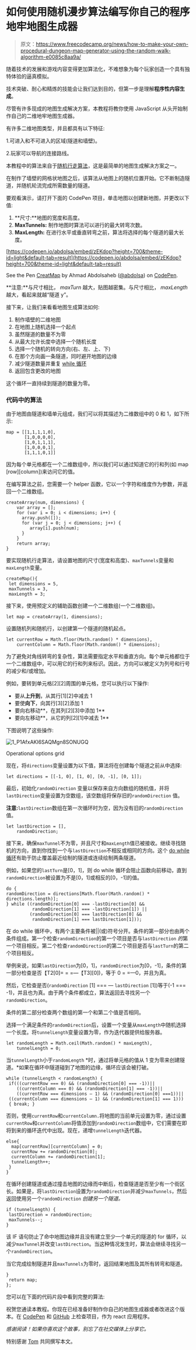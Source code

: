 # 如何使用随机漫步算法编写你自己的程序地牢地图生成器

> 原文：<https://www.freecodecamp.org/news/how-to-make-your-own-procedural-dungeon-map-generator-using-the-random-walk-algorithm-e0085c8aa9a/>

随着技术的发展和游戏内容变得更加算法化，不难想象为每个玩家创造一个具有独特体验的逼真模拟。

技术突破、耐心和精炼的技能会让我们达到目的，但第一步是理解**程序性内容生成**。

尽管有许多现成的地图生成解决方案，本教程将教你使用 JavaScript 从头开始制作自己的二维地牢地图生成器。

有许多二维地图类型，并且都具有以下特征:

1.可进入和不可进入的区域(隧道和墙壁)。

2.玩家可以导航的连接路线。

本教程中的算法来自于[随机行走算法](https://en.wikipedia.org/wiki/Random_walker_algorithm)，这是最简单的地图生成解决方案之一。

在制作了墙壁的网格状地图之后，该算法从地图上的随机位置开始。它不断制造隧道，并随机轮流完成所需数量的隧道。

要观看演示，请打开下面的 CodePen 项目，单击地图以创建新地图，并更改以下值:

1.  **尺寸:**地图的宽度和高度。
2.  **MaxTunnels:** 制作地图时算法可以进行的最大转弯次数。
3.  **MaxLength:** 在进行水平或垂直转弯之前，算法将选择的每个隧道的最大长度。

[https://codepen.io/abdolsa/embed/zEKdop?height=700&theme-id=light&default-tab=result](https://codepen.io/abdolsa/embed/zEKdop?height=700&theme-id=light&default-tab=result)

See the Pen [CreatMap](https://codepen.io/abdolsa/pen/zEKdop) by Ahmad Abdolsaheb ([@abdolsa](https://codepen.io/abdolsa)) on [CodePen](https://codepen.io).

**注意:**与尺寸相比， *maxTurn* 越大，贴图越密集。与尺寸相比， *maxLength* 越大，看起来就越“隧道 y”。

接下来，让我们来看看地图生成算法如何:

1.  制作墙壁的二维地图
2.  在地图上随机选择一个起点
3.  虽然隧道的数量不为零
4.  从最大允许长度中选择一个随机长度
5.  选择一个随机的转向方向(右、左、上、下)
6.  在那个方向画一条隧道，同时避开地图的边缘
7.  减少隧道数量并重复 [while 循环](https://en.wikipedia.org/wiki/While_loop)
8.  返回包含更改的地图

这个循环一直持续到隧道的数量为零。

### 代码中的算法

由于地图由隧道和墙单元组成，我们可以将其描述为二维数组中的 0 和 1，如下所示:

```
map = [[1,1,1,1,0],
       [1,0,0,0,0],
       [1,0,1,1,1],       
       [1,0,0,0,1],       
       [1,1,1,0,1]]
```

因为每个单元格都在一个二维数组中，所以我们可以通过知道它的行和列(如 map [row][column])来访问它的值。

在编写算法之前，您需要一个 helper 函数，它以一个字符和维度作为参数，并返回一个二维数组。

```
createArray(num, dimensions) {
    var array = [];    
    for (var i = 0; i < dimensions; i++) { 
      array.push([]);      
      for (var j = 0; j < dimensions; j++) {  
         array[i].push(num);      
      }    
    }    
    return array;  
} 
```

要实现随机行走算法，请设置地图的尺寸(宽度和高度)、`maxTunnels`变量和`maxLength`变量。

```
createMap(){
 let dimensions = 5,     
 maxTunnels = 3, 
 maxLength = 3; 
```

接下来，使用预定义的辅助函数创建一个二维数组(一个二维数组)。

```
let map = createArray(1, dimensions);
```

设置随机列和随机行，以创建第一个隧道的随机起点。

```
let currentRow = Math.floor(Math.random() * dimensions),       
    currentColumn = Math.floor(Math.random() * dimensions);
```

为了避免对角线转弯的复杂性，算法需要指定水平和垂直方向。每个单元格都位于一个二维数组中，可以用它的行和列来标识。因此，方向可以被定义为列号和行号的减少和/或增加。

例如，要转到单元格[2][2]周围的单元格，您可以执行以下操作:

*   要从**上升到**，从其行[1][2]中减去 1
*   要使**向下**，向其行[3][2]添加 1
*   要向右移动**，在其列[2][3]中添加 1**
*   要向左移动**，从它的列[2][1]中减去 1**

下图说明了这些操作:

![1_P1AfxAKl6SAQMgn8SONUGQ](img/2a4648175f68155f4c4a67618618f98c.png)

Operational options grid

现在，将`directions`变量设置为以下值，算法将在创建每个隧道之前从中选择:

```
let directions = [[-1, 0], [1, 0], [0, -1], [0, 1]];
```

最后，初始化`randomDirection` 变量以保存来自方向数组的随机值，并将`lastDirection`变量设置为空数组，该空数组将保存旧的`randomDirection` 值。

**注意:**`lastDirection`数组在第一次循环时为空，因为没有旧的`randomDirection`值。

```
let lastDirection = [], 
    randomDirection;
```

接下来，确保`maxTunnel`不为零，并且尺寸和`maxLength`值已被接收。继续寻找随机的方向，直到你找到一个与`lastDirection`不相反或相同的方向。这个 [do while 循环](https://en.wikipedia.org/wiki/Do_while_loop)有助于防止覆盖最近绘制的隧道或连续绘制两条隧道。

例如，如果您的`lastTurn`是[0，1]，则 do while 循环会阻止函数向前移动，直到`randomDirection`被设置为不是[0，1]或相反的[0，-1]的值。

```
do {         
randomDirection = directions[Math.floor(Math.random() * directions.length)];      
} while ((randomDirection[0] === -lastDirection[0] &&    
          randomDirection[1] === -lastDirection[1]) || 
         (randomDirection[0] === lastDirection[0] &&  
          randomDirection[1] === lastDirection[1])); 
```

在 do while 循环中，有两个主要条件被||(或)符号分开。条件的第一部分也由两个条件组成。第一个检查`randomDirection`的第一个项目是否与`lastDirection` *的*第一个项目相反。第二个检查`randomDirection`的第二个项目是否与`lastTurn`的第二个项目相反。

举例来说，如果`lastDirection`为[0，1]，`randomDirection`为[0，-1]，条件的第一部分检查是否【T2[0]= = =—【T3][0])，等于 0 = =—0，并且为真。

然后，它检查是否(`randomDirection` [1] === — `lastDirection` [1])等于(-1 === -1)，并且也为真。由于两个条件都成立，算法返回去寻找另一个`randomDirection`。

条件的第二部分检查两个数组的第一个和第二个值是否相同。

选择一个满足条件的`randomDirection`后，设置一个变量从`maxLength`中随机选择一个长度。将`tunnelLength`变量设置为零，作为迭代器提供给服务器。

```
let randomLength = Math.ceil(Math.random() * maxLength),       
    tunnelLength = 0;
```

当`tunnelLength`小于`randomLength` *时，通过将单元格的值从 1 变为零来创建隧道。*如果在循环中隧道碰到了地图的边缘，循环应该会被打破。

```
while (tunnelLength < randomLength) { 
 if(((currentRow === 0) && (randomDirection[0] === -1))||  
    ((currentColumn === 0) && (randomDirection[1] === -1))|| 
    ((currentRow === dimensions — 1) && (randomDirection[0] ===1))||
 ((currentColumn === dimensions — 1) && (randomDirection[1] === 1)))   
 { break; }
```

否则，使用`currentRow`和`currentColumn.`将地图的当前单元设置为零，通过设置`currentRow`和`currentColumn`将值添加到`randomDirection`数组中，它们需要在即将到来的循环迭代中出现。现在，递增`tunnelLength`迭代器。

```
else{ 
  map[currentRow][currentColumn] = 0; 
  currentRow += randomDirection[0];
  currentColumn += randomDirection[1]; 
  tunnelLength++; 
 } 
} 
```

在循环创建隧道或通过撞击地图的边缘而中断后，检查隧道是否至少有一个街区长。如果是，将`lastDirection`设置为`randomDirection`并减少`maxTunnels`，然后返回使用另一个`randomDirection` *创建另一个隧道。*

```
if (tunnelLength) { 
 lastDirection = randomDirection; 
 maxTunnels--; 
} 
```

该 IF 语句防止了命中地图边缘并且没有建立至少一个单元的隧道的 for 循环，以减少`maxTunnel`并改变`lastDirection`。当这种情况发生时，算法会继续寻找另一个`randomDirection`。

当它完成绘制隧道并且`maxTunnels`为零时，返回结果地图及其所有转弯和隧道。

```
}
 return map;
};
```

您可以在下面的代码片段中看到完整的算法:

祝贺您通读本教程。你现在已经准备好制作你自己的地图生成器或者改进这个版本。在 [CodePen](https://codepen.io/anon/pen/aLpORx) 和 [GitHub](https://github.com/ahmadabdolsaheb/mapgen) 上检查项目，作为 react 应用程序。

*感谢阅读！如果你喜欢这个故事，别忘了在社交媒体上分享它。*

特别感谢 [Tom](https://github.com/moT01) 共同撰写本文。